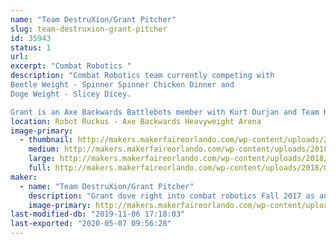 ```yaml
---
name: "Team DestruXion/Grant Pitcher"
slug: team-destruxion-grant-pitcher
id: 35943
status: 1
url: 
excerpt: "Combat Robotics "
description: "Combat Robotics team currently competing with 
Beetle Weight - Spinner Spinner Chicken Dinner and  
Doge Weight - Slicey Dicey.

Grant is an Axe Backwards Battlebots member with Kurt Durjan and Team KurTrox."
location: Robot Ruckus - Axe Backwards Heavyweight Arena
image-primary:
  - thumbnail: http://makers.makerfaireorlando.com/wp-content/uploads/2018/09/attachment_99917800-1-150x150.jpg
    medium: http://makers.makerfaireorlando.com/wp-content/uploads/2018/09/attachment_99917800-1-300x241.jpg
    large: http://makers.makerfaireorlando.com/wp-content/uploads/2018/09/attachment_99917800-1.jpg
    full: http://makers.makerfaireorlando.com/wp-content/uploads/2018/09/attachment_99917800-1.jpg
maker:
  - name: "Team DestruXion/Grant Pitcher"
    description: "Grant dove right into combat robotics Fall 2017 as an apprentice to Kurt Durjan with KurTrox.  He helped build Axe Backwards and competed on Season 3 and 4 of Battlebots. Grant enjoys the friends and competitors he's met at local combat robot battles.  He created a robotics club at his school to help other kids expand their STEM interests. "
    image-primary: http://makers.makerfaireorlando.com/wp-content/uploads/2018/09/attachment_99917800.jpg
last-modified-db: "2019-11-06 17:18:03"
last-exported: "2020-05-07 09:56:28"
---
```

